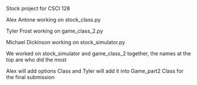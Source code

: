 Stock project for CSCI 128

Alex Antone working on stock_class.py

Tyler Frost working on game_class_2.py

Michael Dickinson working on stock_simulator.py

We worked on stock_simulator and game_class_2 together, the names at the top are who did the most

Alex will add options Class and Tyler will add it into Game_part2 Class for the final submission
